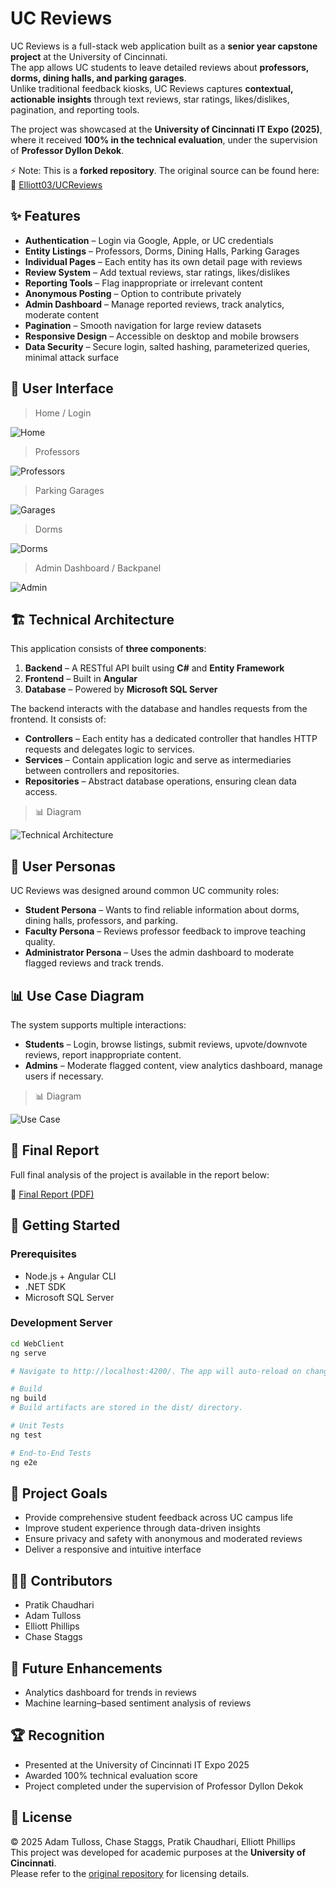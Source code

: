 # UC Reviews

UC Reviews is a full-stack web application built as a **senior year capstone project** at the University of Cincinnati.  
The app allows UC students to leave detailed reviews about **professors, dorms, dining halls, and parking garages**.  
Unlike traditional feedback kiosks, UC Reviews captures **contextual, actionable insights** through text reviews, star ratings, likes/dislikes, pagination, and reporting tools.  

The project was showcased at the **University of Cincinnati IT Expo (2025)**, where it received **100% in the technical evaluation**, under the supervision of **Professor Dyllon Dekok**.  

⚡ Note: This is a **forked repository**. The original source can be found here:  
🔗 [Elliott03/UCReviews](https://github.com/Elliott03/UCReviews)

## ✨ Features

- **Authentication** – Login via Google, Apple, or UC credentials  
- **Entity Listings** – Professors, Dorms, Dining Halls, Parking Garages  
- **Individual Pages** – Each entity has its own detail page with reviews  
- **Review System** – Add textual reviews, star ratings, likes/dislikes  
- **Reporting Tools** – Flag inappropriate or irrelevant content  
- **Anonymous Posting** – Option to contribute privately  
- **Admin Dashboard** – Manage reported reviews, track analytics, moderate content  
- **Pagination** – Smooth navigation for large review datasets  
- **Responsive Design** – Accessible on desktop and mobile browsers  
- **Data Security** – Secure login, salted hashing, parameterized queries, minimal attack surface  

## 📸 User Interface


> Home / Login
  
  ![Home](./web-client/home.webp)

> Professors

  ![Professors](./web-client/professors.webp)

> Parking Garages

  ![Garages](./web-client/garages.webp)

> Dorms

  ![Dorms](./web-client/dorms.webp)

> Admin Dashboard / Backpanel

  ![Admin](./web-client/admin.webp)


## 🏗️ Technical Architecture

This application consists of **three components**:  

1. **Backend** – A RESTful API built using **C#** and **Entity Framework**  
2. **Frontend** – Built in **Angular**  
3. **Database** – Powered by **Microsoft SQL Server**  

The backend interacts with the database and handles requests from the frontend. It consists of:  

- **Controllers** – Each entity has a dedicated controller that handles HTTP requests and delegates logic to services.  
- **Services** – Contain application logic and serve as intermediaries between controllers and repositories.  
- **Repositories** – Abstract database operations, ensuring clean data access.  

> 📊 Diagram

![Technical Architecture](./web-client/architecture.png)


## 👥 User Personas

UC Reviews was designed around common UC community roles:  

- **Student Persona** – Wants to find reliable information about dorms, dining halls, professors, and parking.  
- **Faculty Persona** – Reviews professor feedback to improve teaching quality.  
- **Administrator Persona** – Uses the admin dashboard to moderate flagged reviews and track trends.  


## 📊 Use Case Diagram

The system supports multiple interactions:  

- **Students** – Login, browse listings, submit reviews, upvote/downvote reviews, report inappropriate content.  
- **Admins** – Moderate flagged content, view analytics dashboard, manage users if necessary.  

> 📊 Diagram

![Use Case](./web-client/usecase.png)

## 📑 Final Report

Full final analysis of the project is available in the report below:  

📄 [Final Report (PDF)](./IT5004_Group37_UCReviews.pdf)

## 🚀 Getting Started

### Prerequisites
- Node.js + Angular CLI
- .NET SDK
- Microsoft SQL Server

### Development Server
```bash
cd WebClient
ng serve

# Navigate to http://localhost:4200/. The app will auto-reload on changes.

# Build
ng build
# Build artifacts are stored in the dist/ directory.

# Unit Tests
ng test

# End-to-End Tests
ng e2e
```

## 🎯 Project Goals
- Provide comprehensive student feedback across UC campus life  
- Improve student experience through data-driven insights  
- Ensure privacy and safety with anonymous and moderated reviews  
- Deliver a responsive and intuitive interface  


## 👩‍💻 Contributors
- Pratik Chaudhari  
- Adam Tulloss  
- Elliott Phillips  
- Chase Staggs  


## 🔮 Future Enhancements
- Analytics dashboard for trends in reviews  
- Machine learning–based sentiment analysis of reviews  


## 🏆 Recognition
- Presented at the University of Cincinnati IT Expo 2025  
- Awarded 100% technical evaluation score  
- Project completed under the supervision of Professor Dyllon Dekok  

## 📜 License
© 2025 Adam Tulloss, Chase Staggs, Pratik Chaudhari, Elliott Phillips  
This project was developed for academic purposes at the **University of Cincinnati**.  
Please refer to the [original repository](https://github.com/Elliott03/UCReviews) for licensing details.


